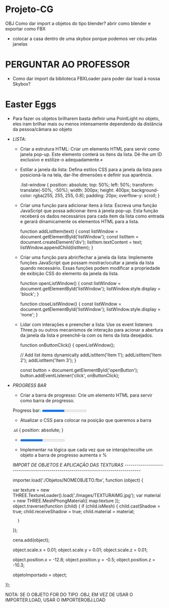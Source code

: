 # Projeto-CG

OBJ
Como dar import a objetos do tipo blender? abrir como blender e exportar como FBX

 -  colocar a casa dentro de uma skybox porque podemos ver céu pelas janelas

# PERGUNTAR AO PROFESSOR
- Como dar import da biblioteca FBXLoader para poder dar load à nossa Skybox?

 # Easter Eggs
 - Para fazer os objetos brilharem basta definir uma PointLight no objeto, eles iram brilhar mais ou menos intensamente dependendo da distância da pessoa/câmara ao objeto


- *LISTA*:
    - Criar a estrutura HTML: Criar um elemento HTML para servir como janela pop-up. Este elemento conterá os itens da lista. Dê-lhe um ID exclusivo e estilize-o adequadamente.«
        <div id="listWindow" class="list-window">
        <!-- List items will be dynamically added here -->
        </div>

    - Estilar a janela da lista: Defina estilos CSS para a janela da lista para posicioná-la na tela, dar-lhe dimensões e definir sua aparência.

        .list-window {
        position: absolute;
        top: 50%;
        left: 50%;
        transform: translate(-50%, -50%);
        width: 300px;
        height: 400px;
        background-color: rgba(255, 255, 255, 0.8);
        padding: 20px;
        overflow-y: scroll;
        }

    - Criar uma função para adicionar itens à lista: Escreva uma função JavaScript que possa adicionar itens à janela pop-up. Esta função receberá os dados necessários para cada item da lista como entrada e gerará dinamicamente os elementos HTML para a lista. 

        function addListItem(text) {
        const listWindow = document.getElementById('listWindow');
        const listItem = document.createElement('div');
        listItem.textContent = text;
        listWindow.appendChild(listItem);
        }

    - Criar uma função para abrir/fechar a janela da lista: Implemente funções JavaScript que possam mostrar/ocultar a janela da lista quando necessário. Essas funções podem modificar a propriedade de exibição CSS do elemento da janela da lista.

        function openListWindow() {
        const listWindow = document.getElementById('listWindow');
        listWindow.style.display = 'block';
        }

        function closeListWindow() {
        const listWindow = document.getElementById('listWindow');
        listWindow.style.display = 'none';
        }

    - Lidar com interações e preencher a lista: Use os event listeners Three.js ou outros mecanismos de interação para acionar a abertura da janela da lista e preenchê-la com os itens da lista desejados. 

        function onButtonClick() {
        openListWindow();
        
        // Add list items dynamically
        addListItem('Item 1');
        addListItem('Item 2');
        addListItem('Item 3');
        }

        const button = document.getElementById('openButton');
        button.addEventListener('click', onButtonClick);

- *PROGRESS BAR*

    - Criar a barra de progresso: Crie um elemento HTML para servir como barra de progresso.

    <label for="loading">Progress bar:</label>
    <progress id="loading" value="50" max="100">50%</progress>

    - Atualizar o CSS para colocar na posição que queremos a barra
    
    .ui {
    position: absolute;
    }

    - <progress class="ui" id="loading" value="50" max="100">50%</progress>

    - Implementar na lógica que cada vez que se interaje/recolhe um objeto a barra de progresso aumenta x %

    *IMPORT DE OBJETOS E APLICAÇÃO DAS TEXTURAS* ----------------------------------------------------------------------------------

    importer.load('./Objetos/NOMEOBJETO.fbx', function (object) {

    var texture = new THREE.TextureLoader().load('./Images/TEXTURAIMG.jpg');
    var material = new THREE.MeshPhongMaterial({ map:texture });
    object.traverse(function (child) 
    {
        if (child.isMesh) {
            child.castShadow = true;
            child.receiveShadow = true;
            child.material = material;

        }
    
    });
 
    cena.add(object);	

    object.scale.x = 0.01;
    object.scale.y = 0.01;
    object.scale.z = 0.01;
  
    object.position.x = -12.8;
    object.position.y = -0.5;
    object.position.z = -10.3;
    
    objetoImportado = object; 

});

NOTA: SE O OBJETO FOR DO TIPO .OBJ, EM VEZ DE USAR O IMPORTER.LOAD, USAR O IMPORTEROBJ.LOAD